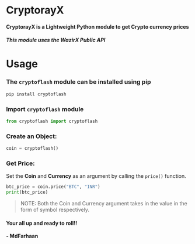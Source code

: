 # CryptorayX
#### CryptorayX is a Lightweight Python module to get Crypto currency prices
##### This module uses the WazirX Public API


# Usage
### The ```cryptoflash``` module can be installed using pip
```python
pip install cryptoflash
```
### Import ```cryptoflash``` module
```python
from cryptoflash import cryptoflash
```
### Create an Object:

```python
coin = cryptoflash()
```
### Get Price:
Set the **Coin** and **Currency** as an argument by calling the ```price()``` function.
```python
btc_price = coin.price("BTC", "INR")
print(btc_price)
```
> NOTE: Both the Coin and Currency argument takes in the value in the form
of symbol respectively.

#### Your all up and ready to roll!!

**- MdFarhaan**
